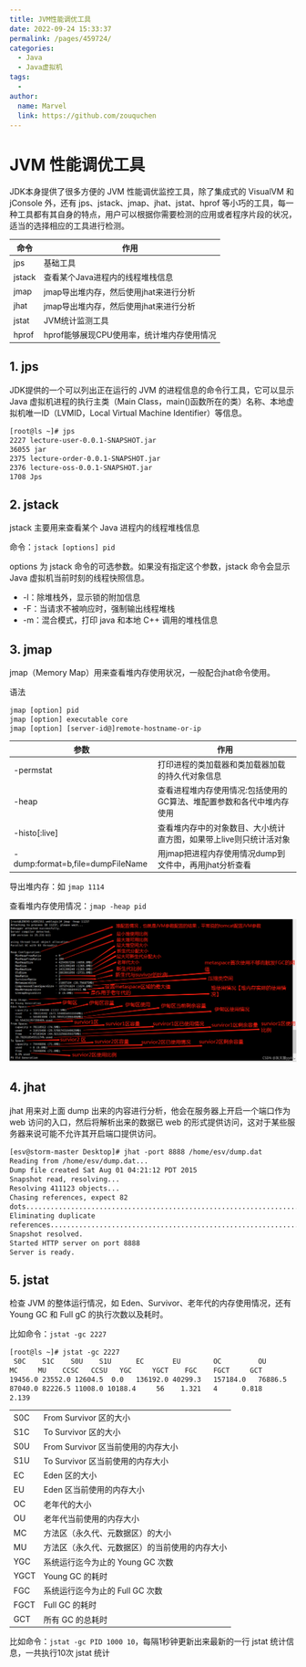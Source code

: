 ```yaml
---
title: JVM性能调优工具
date: 2022-09-24 15:33:37
permalink: /pages/459724/
categories:
  - Java
  - Java虚拟机
tags:
  - 
author: 
  name: Marvel
  link: https://github.com/zouquchen
---
```

#  JVM 性能调优工具

JDK本身提供了很多方便的 JVM 性能调优监控工具，除了集成式的 VisualVM 和 jConsole 外，还有 jps、jstack、jmap、jhat、jstat、hprof 等小巧的工具，每一种工具都有其自身的特点，用户可以根据你需要检测的应用或者程序片段的状况，适当的选择相应的工具进行检测。

| 命令   | 作用                                       |
| ------ | ------------------------------------------ |
| jps    | 基础工具                                   |
| jstack | 查看某个Java进程内的线程堆栈信息           |
| jmap   | jmap导出堆内存，然后使用jhat来进行分析     |
| jhat   | jmap导出堆内存，然后使用jhat来进行分析     |
| jstat  | JVM统计监测工具                            |
| hprof  | hprof能够展现CPU使用率，统计堆内存使用情况 |

## 1. jps

JDK提供的一个可以列出正在运行的 JVM 的进程信息的命令行工具，它可以显示 Java 虚拟机进程的执行主类（Main Class，main()函数所在的类）名称、本地虚拟机唯一ID（LVMID，Local Virtual Machine Identifier）等信息。

```
[root@ls ~]# jps
2227 lecture-user-0.0.1-SNAPSHOT.jar
36055 jar
2375 lecture-order-0.0.1-SNAPSHOT.jar
2376 lecture-oss-0.0.1-SNAPSHOT.jar
1708 Jps
```

## 2. jstack

jstack 主要用来查看某个 Java 进程内的线程堆栈信息

命令：`jstack [options] pid`

options 为 jstack 命令的可选参数。如果没有指定这个参数，jstack 命令会显示 Java 虚拟机当前时刻的线程快照信息。

- -l：除堆栈外，显示锁的附加信息
- -F：当请求不被响应时，强制输出线程堆栈
- -m：混合模式，打印 java 和本地 C++ 调用的堆栈信息

## 3. jmap

jmap（Memory Map）用来查看堆内存使用状况，一般配合jhat命令使用。

语法

```
jmap [option] pid  
jmap [option] executable core  
jmap [option] [server-id@]remote-hostname-or-ip
```

| 参数                             | 作用                                                         |
| -------------------------------- | ------------------------------------------------------------ |
| -permstat                        | 打印进程的类加载器和类加载器加载的持久代对象信息             |
| -heap                            | 查看进程堆内存使用情况:包括使用的GC算法、堆配置参数和各代中堆内存使用 |
| -histo[:live]                    | 查看堆内存中的对象数目、大小统计直方图，如果带上live则只统计活对象 |
| -dump:format=b,file=dumpFileName | 用jmap把进程内存使用情况dump到文件中，再用jhat分析查看       |

导出堆内存：如 `jmap 1114`

查看堆内存使用情况：`jmap -heap pid`

![在这里插入图片描述](https://raw.githubusercontent.com/zouquchen/Images/main/imgs2022/jmap-heap-pid.png)

## 4. jhat

jhat 用来对上面 dump 出来的内容进行分析，他会在服务器上开启一个端口作为 web 访问的入口，然后将解析出来的数据已 web 的形式提供访问，这对于某些服务器来说可能不允许其开启端口提供访问。

```
[esv@storm-master Desktop]# jhat -port 8888 /home/esv/dump.dat   
Reading from /home/esv/dump.dat...  
Dump file created Sat Aug 01 04:21:12 PDT 2015  
Snapshot read, resolving...  
Resolving 411123 objects...  
Chasing references, expect 82 dots..................................................................................  
Eliminating duplicate references..................................................................................  
Snapshot resolved.  
Started HTTP server on port 8888  
Server is ready. 
```

## 5. jstat

检查 JVM 的整体运行情况，如 Eden、Survivor、老年代的内存使用情况，还有 Young GC 和 Full gC 的执行次数以及耗时。

比如命令：`jstat -gc 2227`

```
[root@ls ~]# jstat -gc 2227
 S0C    S1C    S0U    S1U      EC       EU        OC         OU       MC     MU    CCSC   CCSU   YGC     YGCT    FGC    FGCT     GCT   
19456.0 23552.0 12604.5  0.0   136192.0 40299.3   157184.0   76886.5   87040.0 82226.5 11008.0 10188.4     56    1.321   4      0.818    2.139
```

|      |                                                |
| ---- | ---------------------------------------------- |
| S0C  | From Survivor 区的大小                         |
| S1C  | To Survivor 区的大小                           |
| S0U  | From Survivor 区当前使用的内存大小             |
| S1U  | To Survivor 区当前使用的内存大小               |
| EC   | Eden 区的大小                                  |
| EU   | Eden 区当前使用的内存大小                      |
| OC   | 老年代的大小                                   |
| OU   | 老年代当前使用的内存大小                       |
| MC   | 方法区（永久代、元数据区）的大小               |
| MU   | 方法区（永久代、元数据区）的当前使用的内存大小 |
| YGC  | 系统运行迄今为止的 Young GC 次数               |
| YGCT | Young GC 的耗时                                |
| FGC  | 系统运行迄今为止的 Full GC 次数                |
| FGCT | Full GC 的耗时                                 |
| GCT  | 所有 GC 的总耗时                               |

比如命令：`jstat -gc PID 1000 10`，每隔1秒钟更新出来最新的一行 jstat 统计信息，一共执行10次 jstat 统计